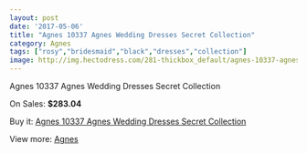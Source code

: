 ```yaml
---
layout: post
date: '2017-05-06'
title: "Agnes 10337 Agnes Wedding Dresses Secret Collection"
category: Agnes
tags: ["rosy","bridesmaid","black","dresses","collection"]
image: http://img.hectodress.com/281-thickbox_default/agnes-10337-agnes-wedding-dresses-secret-collection.jpg
---
```

Agnes 10337 Agnes Wedding Dresses Secret Collection

On Sales: **$283.04**
<a href="https://www.hectodress.com/agnes/160-agnes-10337-agnes-wedding-dresses-secret-collection.html"><amp-img layout="responsive" width="600" height="600" src="//img.hectodress.com/281-thickbox_default/agnes-10337-agnes-wedding-dresses-secret-collection.jpg" alt="Agnes 10337 Agnes Wedding Dresses Secret Collection 0" /></a>
<a href="https://www.hectodress.com/agnes/160-agnes-10337-agnes-wedding-dresses-secret-collection.html"><amp-img layout="responsive" width="600" height="600" src="//img.hectodress.com/282-thickbox_default/agnes-10337-agnes-wedding-dresses-secret-collection.jpg" alt="Agnes 10337 Agnes Wedding Dresses Secret Collection 1" /></a>

Buy it: [Agnes 10337 Agnes Wedding Dresses Secret Collection](https://www.hectodress.com/agnes/160-agnes-10337-agnes-wedding-dresses-secret-collection.html "Agnes 10337 Agnes Wedding Dresses Secret Collection")

View more: [Agnes](https://www.hectodress.com/6-agnes "Agnes")